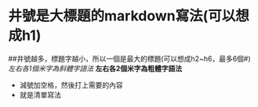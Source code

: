 # 井號是大標題的markdown寫法(可以想成h1)
##井號越多，標題字越小，所以一個是最大的標題(可以想成h2~h6，最多6個#)
*左右各1個米字為斜體字語法*
**左右各2個米字為粗體字語法**
- 減號加空格，然後打上需要的內容
- 就是清單寫法
